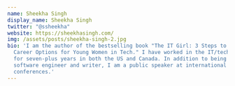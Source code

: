 ```yaml
---
name: Sheekha Singh
display_name: Sheekha Singh
twitter: "@ssheekha"
website: https://sheekhasingh.com/
img: /assets/posts/sheekha-singh-2.jpg
bio: 'I am the author of the bestselling book "The IT Girl: 3 Steps to Find
  Career Options for Young Women in Tech." I have worked in the IT/tech industry
  for seven-plus years in both the US and Canada. In addition to being a
  software engineer and writer, I am a public speaker at international tech
  conferences.'
---
```

